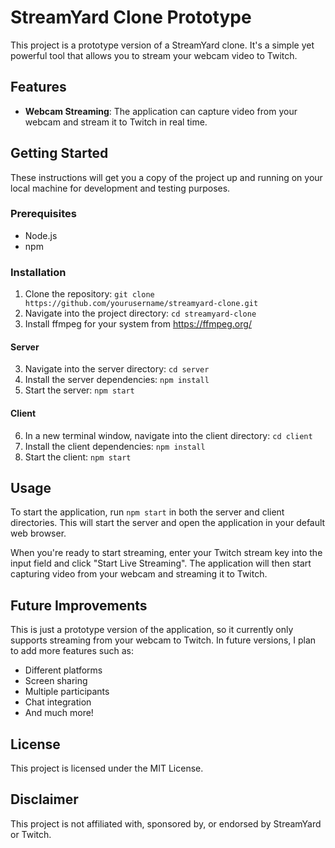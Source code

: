 # StreamYard Clone Prototype

This project is a prototype version of a StreamYard clone. It's a simple yet powerful tool that allows you to stream your webcam video to Twitch.

## Features

- **Webcam Streaming**: The application can capture video from your webcam and stream it to Twitch in real time.

## Getting Started

These instructions will get you a copy of the project up and running on your local machine for development and testing purposes.

### Prerequisites

- Node.js
- npm

### Installation

1. Clone the repository: `git clone https://github.com/yourusername/streamyard-clone.git`
2. Navigate into the project directory: `cd streamyard-clone`
3. Install ffmpeg for your system from https://ffmpeg.org/

#### Server

3. Navigate into the server directory: `cd server`
4. Install the server dependencies: `npm install`
5. Start the server: `npm start`

#### Client

6. In a new terminal window, navigate into the client directory: `cd client`
7. Install the client dependencies: `npm install`
8. Start the client: `npm start`

## Usage

To start the application, run `npm start` in both the server and client directories. This will start the server and open the application in your default web browser.

When you're ready to start streaming, enter your Twitch stream key into the input field and click "Start Live Streaming". The application will then start capturing video from your webcam and streaming it to Twitch.

## Future Improvements

This is just a prototype version of the application, so it currently only supports streaming from your webcam to Twitch. In future versions, I plan to add more features such as:

- Different platforms
- Screen sharing
- Multiple participants
- Chat integration
- And much more!

## License

This project is licensed under the MIT License.

## Disclaimer

This project is not affiliated with, sponsored by, or endorsed by StreamYard or Twitch.

